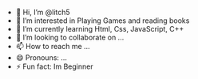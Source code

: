 - 👋 Hi, I’m @litch5
- 👀 I’m interested in Playing Games and reading books
- 🌱 I’m currently learning Html, Css, JavaScript, C++
- 💞️ I’m looking to collaborate on ...
- 📫 How to reach me ...
- 😄 Pronouns: ...
- ⚡ Fun fact: Im Beginner

<!---
litch5/litch5 is a ✨ special ✨ repository because its `README.md` (this file) appears on your GitHub profile.
You can click the Preview link to take a look at your changes.
--->
